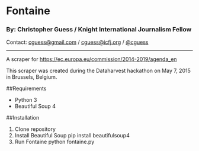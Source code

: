 # Fontaine
### By: Christopher Guess / Knight International Journalism Fellow
Contact: [cguess@gmail.com](mailto://cguess@gmail.com "cguess@gmail.com") / [cguess@icfj.org](mailto://cguess@icfj.org "cguess@gmail.com") / [@cguess](http://www.twitter.com/cguess "@cguess")
****************

A scraper for https://ec.europa.eu/commission/2014-2019/agenda_en

This scraper was created during the Dataharvest hackathon on May 7, 2015 in Brussels, Belgium.

##Requirements
* Python 3
* Beautiful Soup 4

##Installation
1. Clone repository 
2. Install Beautiful Soup
    pip install beautifulsoup4 
3. Run Fontaine
    python fontaine.py
